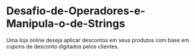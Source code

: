 # Desafio-de-Operadores-e-Manipula-o-de-Strings
Uma loja online deseja aplicar descontos em seus produtos com base em cupons de desconto digitados pelos clientes.
